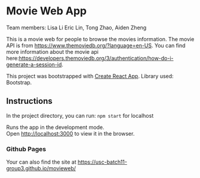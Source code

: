 # Movie Web App

Team members:
Lisa Li
Eric Lin,
Tong Zhao,
Aiden Zheng

This is a movie web for people to browse the movies information. The movie API is from https://www.themoviedb.org/?language=en-US. 
You can find more information about the movie api here:https://developers.themoviedb.org/3/authentication/how-do-i-generate-a-session-id.

This project was bootstrapped with [Create React App](https://github.com/facebook/create-react-app). Library used: Bootstrap.

## Instructions

In the project directory, you can run: `npm start` for localhost

Runs the app in the development mode.\
Open [http://localhost:3000](http://localhost:3000) to view it in the browser.


### Github Pages

Your can also find the site at https://usc-batch11-group3.github.io/movieweb/
